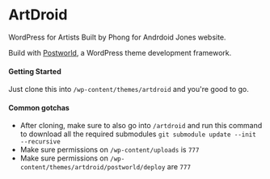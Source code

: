 ArtDroid
================
WordPress for Artists
Built by Phong for Andrdoid Jones website.

Build with [Postworld](https://github.com/ansonphong/postworld), a WordPress theme development framework.

#### Getting Started
Just clone this into `/wp-content/themes/artdroid` and you're good to go.

#### Common gotchas
- After cloning, make sure to also go into `/artdroid` and run this command to download all the required submodules `git submodule update --init --recursive`
- Make sure permissions on `/wp-content/uploads` is `777`
- Make sure permissions on `/wp-content/themes/artdroid/postworld/deploy` are `777`
